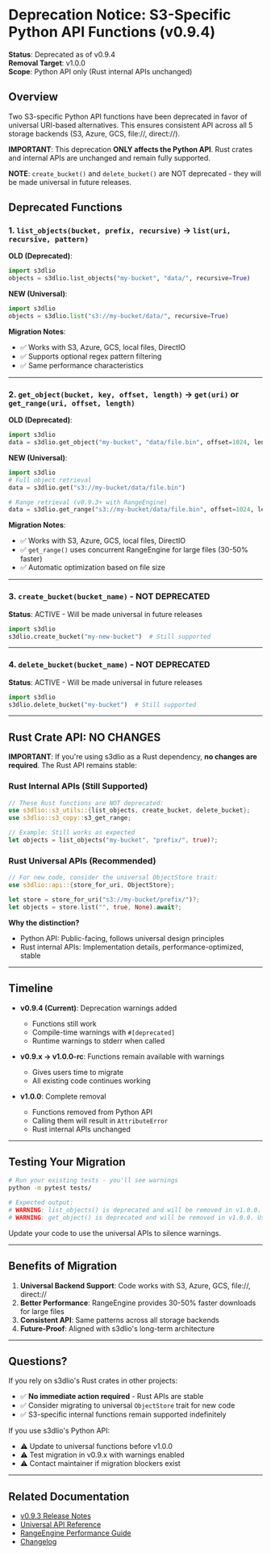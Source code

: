 # Deprecation Notice: S3-Specific Python API Functions (v0.9.4)

**Status**: Deprecated as of v0.9.4  
**Removal Target**: v1.0.0  
**Scope**: Python API only (Rust internal APIs unchanged)

## Overview

Two S3-specific Python API functions have been deprecated in favor of universal URI-based alternatives. This ensures consistent API across all 5 storage backends (S3, Azure, GCS, file://, direct://).

**IMPORTANT**: This deprecation **ONLY affects the Python API**. Rust crates and internal APIs are unchanged and remain fully supported.

**NOTE**: `create_bucket()` and `delete_bucket()` are NOT deprecated - they will be made universal in future releases.

## Deprecated Functions

### 1. `list_objects(bucket, prefix, recursive)` → `list(uri, recursive, pattern)`

**OLD (Deprecated)**:
```python
import s3dlio
objects = s3dlio.list_objects("my-bucket", "data/", recursive=True)
```

**NEW (Universal)**:
```python
import s3dlio
objects = s3dlio.list("s3://my-bucket/data/", recursive=True)
```

**Migration Notes**:
- ✅ Works with S3, Azure, GCS, local files, DirectIO
- ✅ Supports optional regex pattern filtering
- ✅ Same performance characteristics

---

### 2. `get_object(bucket, key, offset, length)` → `get(uri)` or `get_range(uri, offset, length)`

**OLD (Deprecated)**:
```python
import s3dlio
data = s3dlio.get_object("my-bucket", "data/file.bin", offset=1024, length=4096)
```

**NEW (Universal)**:
```python
import s3dlio
# Full object retrieval
data = s3dlio.get("s3://my-bucket/data/file.bin")

# Range retrieval (v0.9.3+ with RangeEngine)
data = s3dlio.get_range("s3://my-bucket/data/file.bin", offset=1024, length=4096)
```

**Migration Notes**:
- ✅ Works with S3, Azure, GCS, local files, DirectIO
- ✅ `get_range()` uses concurrent RangeEngine for large files (30-50% faster)
- ✅ Automatic optimization based on file size

---

### 3. `create_bucket(bucket_name)` - NOT DEPRECATED

**Status**: ACTIVE - Will be made universal in future releases

```python
import s3dlio
s3dlio.create_bucket("my-new-bucket")  # Still supported
```

---

### 4. `delete_bucket(bucket_name)` - NOT DEPRECATED

**Status**: ACTIVE - Will be made universal in future releases

```python
import s3dlio
s3dlio.delete_bucket("my-bucket")  # Still supported
```

---

## Rust Crate API: NO CHANGES

**IMPORTANT**: If you're using s3dlio as a Rust dependency, **no changes are required**. The Rust API remains stable:

### Rust Internal APIs (Still Supported)

```rust
// These Rust functions are NOT deprecated:
use s3dlio::s3_utils::{list_objects, create_bucket, delete_bucket};
use s3dlio::s3_copy::s3_get_range;

// Example: Still works as expected
let objects = list_objects("my-bucket", "prefix/", true)?;
```

### Rust Universal APIs (Recommended)

```rust
// For new code, consider the universal ObjectStore trait:
use s3dlio::api::{store_for_uri, ObjectStore};

let store = store_for_uri("s3://my-bucket/prefix/")?;
let objects = store.list("", true, None).await?;
```

**Why the distinction?**
- Python API: Public-facing, follows universal design principles
- Rust internal APIs: Implementation details, performance-optimized, stable

---

## Timeline

- **v0.9.4 (Current)**: Deprecation warnings added
  - Functions still work
  - Compile-time warnings with `#[deprecated]`
  - Runtime warnings to stderr when called
  
- **v0.9.x → v1.0.0-rc**: Functions remain available with warnings
  - Gives users time to migrate
  - All existing code continues working
  
- **v1.0.0**: Complete removal
  - Functions removed from Python API
  - Calling them will result in `AttributeError`
  - Rust internal APIs unchanged

---

## Testing Your Migration

```bash
# Run your existing tests - you'll see warnings
python -m pytest tests/

# Expected output:
# WARNING: list_objects() is deprecated and will be removed in v1.0.0. Use list(uri, recursive, pattern) instead.
# WARNING: get_object() is deprecated and will be removed in v1.0.0. Use get(uri) or get_range(uri, offset, length) instead.
```

Update your code to use the universal APIs to silence warnings.

---

## Benefits of Migration

1. **Universal Backend Support**: Code works with S3, Azure, GCS, file://, direct://
2. **Better Performance**: RangeEngine provides 30-50% faster downloads for large files
3. **Consistent API**: Same patterns across all storage backends
4. **Future-Proof**: Aligned with s3dlio's long-term architecture

---

## Questions?

If you rely on s3dlio's Rust crates in other projects:
- ✅ **No immediate action required** - Rust APIs are stable
- ✅ Consider migrating to universal `ObjectStore` trait for new code
- ✅ S3-specific internal functions remain supported indefinitely

If you use s3dlio's Python API:
- ⚠️ Update to universal functions before v1.0.0
- ⚠️ Test migration in v0.9.x with warnings enabled
- ⚠️ Contact maintainer if migration blockers exist

---

## Related Documentation

- [v0.9.3 Release Notes](./v0.9.3-RELEASE-NOTES.md)
- [Universal API Reference](./api/UNIVERSAL-API.md)
- [RangeEngine Performance Guide](./performance/RANGE-ENGINE.md)
- [Changelog](./Changelog.md)
